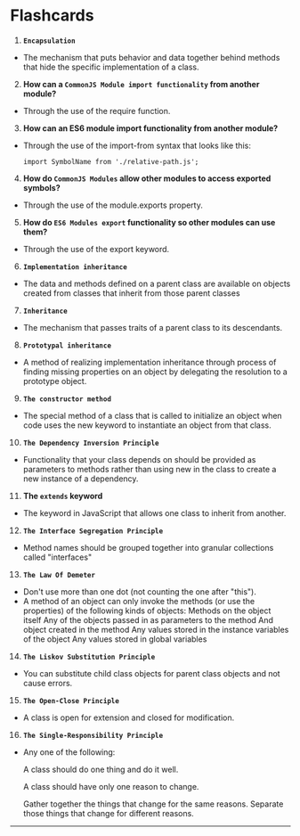# **Flashcards**

1. **`Encapsulation`**

- The mechanism that puts behavior and data together behind methods that hide the
  specific implementation of a class.

2. **How can a `CommonJS Module import functionality` from another module?**

- Through the use of the require function.

3. **How can an ES6 module import functionality from another module?**

- Through the use of the import-from syntax that looks like this:

  `import SymbolName from './relative-path.js';`

4. **How do `CommonJS Modules` allow other modules to access exported symbols?**

- Through the use of the module.exports property.

5. **How do `ES6 Modules export` functionality so other modules can use them?**

- Through the use of the export keyword.

6. **`Implementation inheritance`**

- The data and methods defined on a parent class are available on objects created from classes that inherit from those parent classes

7. **`Inheritance`**

- The mechanism that passes traits of a parent class to its descendants.

8. **`Prototypal inheritance`**

- A method of realizing implementation inheritance through process of finding missing properties on an object by delegating the resolution to a prototype object.

9. **`The constructor method`**

- The special method of a class that is called to initialize an object when code uses the new keyword to instantiate an object from that class.

10. **`The Dependency Inversion Principle`**

- Functionality that your class depends on should be provided as parameters to methods rather than using new in the class to create a new instance of a dependency.

11. **The `extends` keyword**

- The keyword in JavaScript that allows one class to inherit from another.

12. **`The Interface Segregation Principle`**

- Method names should be grouped together into granular collections called "interfaces"

13. **`The Law Of Demeter`**

- Don't use more than one dot (not counting the one after "this").
- A method of an object can only invoke the methods (or use the properties) of the
  following kinds of objects:
  Methods on the object itself
  Any of the objects passed in as parameters to the method
  And object created in the method
  Any values stored in the instance variables of the object
  Any values stored in global variables

14. **`The Liskov Substitution Principle`**

- You can substitute child class objects for parent class objects and not cause errors.

15. **`The Open-Close Principle`**

- A class is open for extension and closed for modification.

16. **`The Single-Responsibility Principle`**

- Any one of the following:

  A class should do one thing and do it well.

  A class should have only one reason to change.

  Gather together the things that change for the same reasons. Separate those things that change for different reasons.

---
